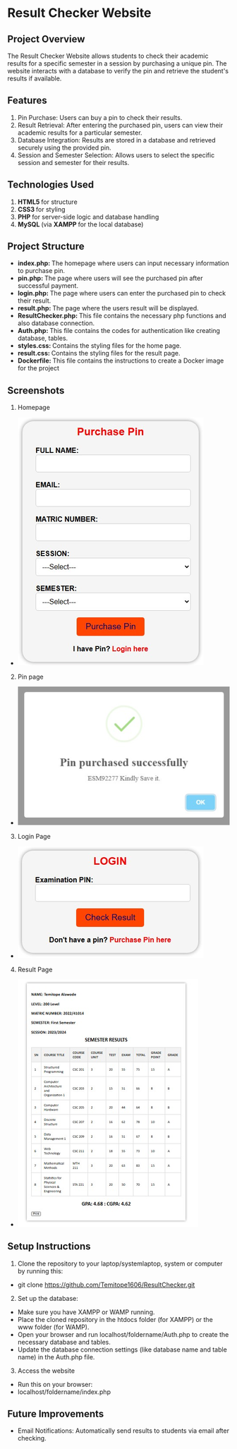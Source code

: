 <h1> <b> Result Checker Website </b> </h1>

<h2> <b> Project Overview </b> </h2>

The Result Checker Website allows students to check their academic results for a specific semester in a session by purchasing a unique pin. The website interacts with a database to verify the pin and retrieve the student's results if available.

<h2> <b> Features </b> </h2>


1. Pin Purchase: Users can buy a pin to check their results.
2. Result Retrieval: After entering the purchased pin, users can view their academic results for a particular semester.
3. Database Integration: Results are stored in a database and retrieved securely using the provided pin.
4. Session and Semester Selection: Allows users to select the specific session and semester for their results.

<h2> <b> Technologies Used </b> </h2>


1. <b> HTML5 </b> for structure
2. <b> CSS3 </b> for styling
3. <b> PHP </b> for server-side logic and database handling
4. <b> MySQL </b> (via <b> XAMPP </b> for the local database)

<h2> <b> Project Structure </b> </h2>

- <b> index.php: </b> The homepage where users can input necessary information to purchase pin.
- <b> pin.php: </b> The page where users will see the purchased pin after successful payment.
- <b> login.php: </b> The page where users can enter the purchased pin to check their result.
- <b> result.php: </b> The page where the users result will be displayed.
- <b> ResultChecker.php: </b> This file contains the necessary php functions and also database connection.
- <b> Auth.php: </b> This file contains the codes for authentication like creating database, tables.
- <b> styles.css: </b> Contains the styling files for the home page.
- <b> result.css: </b> Contains the styling files for the result page.
- <b> Dockerfile: </b> This file contains the instructions to create a Docker image for the project

<h2> <b> Screenshots </b> </h2>


1. Homepage
- ![Homepage Screenshot](screenshots/1..jpg)

2. Pin page
- ![Pinpage Screenshot](screenshots/2..jpg)

3. Login Page
- ![Loginpage Screenshot](screenshots/3..jpg)

4. Result Page
- ![Resultpage Screenshot](screenshots/4..jpg)

<h2> <b> Setup Instructions </b> </h2>


1. Clone the repository to your laptop/systemlaptop, system or computer by running this:
  - git clone https://github.com/Temitope1606/ResultChecker.git
2. Set up the database:
  - Make sure you have XAMPP or WAMP running.
  - Place the cloned repository in the htdocs folder (for XAMPP) or the www folder (for WAMP).
  - Open your browser and run localhost/foldername/Auth.php to create the necessary database and tables.
  - Update the database connection settings (like database name and table name) in the Auth.php file.
3. Access the website
  - Run this on your browser:
  - localhost/foldername/index.php

<h2> <b> Future Improvements </b> </h2>

- Email Notifications: Automatically send results to students via email after checking.
